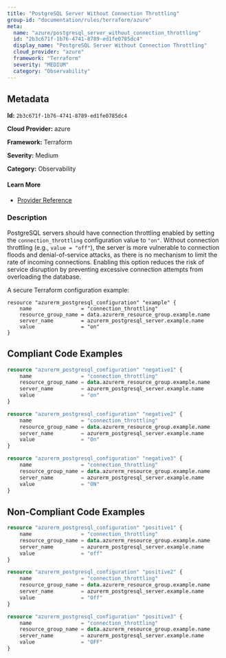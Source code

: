 ```yaml
---
title: "PostgreSQL Server Without Connection Throttling"
group-id: "documentation/rules/terraform/azure"
meta:
  name: "azure/postgresql_server_without_connection_throttling"
  id: "2b3c671f-1b76-4741-8789-ed1fe0785dc4"
  display_name: "PostgreSQL Server Without Connection Throttling"
  cloud_provider: "azure"
  framework: "Terraform"
  severity: "MEDIUM"
  category: "Observability"
---
```

## Metadata

**Id:** `2b3c671f-1b76-4741-8789-ed1fe0785dc4`

**Cloud Provider:** azure

**Framework:** Terraform

**Severity:** Medium

**Category:** Observability

#### Learn More

 - [Provider Reference](https://registry.terraform.io/providers/hashicorp/azurerm/latest/docs/resources/postgresql_configuration)

### Description

 PostgreSQL servers should have connection throttling enabled by setting the `connection_throttling` configuration value to `"on"`. Without connection throttling (e.g., `value = "off"`), the server is more vulnerable to connection floods and denial-of-service attacks, as there is no mechanism to limit the rate of incoming connections. Enabling this option reduces the risk of service disruption by preventing excessive connection attempts from overloading the database.

A secure Terraform configuration example:
  
```
resource "azurerm_postgresql_configuration" "example" {
    name                = "connection_throttling"
    resource_group_name = data.azurerm_resource_group.example.name
    server_name         = azurerm_postgresql_server.example.name
    value               = "on"
}
```


## Compliant Code Examples
```terraform
resource "azurerm_postgresql_configuration" "negative1" {
    name                = "connection_throttling"
    resource_group_name = data.azurerm_resource_group.example.name
    server_name         = azurerm_postgresql_server.example.name
    value               = "on"
}

resource "azurerm_postgresql_configuration" "negative2" {
    name                = "connection_throttling"
    resource_group_name = data.azurerm_resource_group.example.name
    server_name         = azurerm_postgresql_server.example.name
    value               = "On"
}

resource "azurerm_postgresql_configuration" "negative3" {
    name                = "connection_throttling"
    resource_group_name = data.azurerm_resource_group.example.name
    server_name         = azurerm_postgresql_server.example.name
    value               = "ON"
}
```
## Non-Compliant Code Examples
```terraform
resource "azurerm_postgresql_configuration" "positive1" {
    name                = "connection_throttling"
    resource_group_name = data.azurerm_resource_group.example.name
    server_name         = azurerm_postgresql_server.example.name
    value               = "off"
}

resource "azurerm_postgresql_configuration" "positive2" {
    name                = "connection_throttling"
    resource_group_name = data.azurerm_resource_group.example.name
    server_name         = azurerm_postgresql_server.example.name
    value               = "Off"
}

resource "azurerm_postgresql_configuration" "positive3" {
    name                = "connection_throttling"
    resource_group_name = data.azurerm_resource_group.example.name
    server_name         = azurerm_postgresql_server.example.name
    value               = "OFF"
}
```
